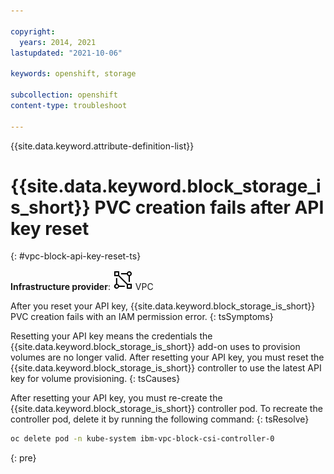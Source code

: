 ```yaml
---

copyright: 
  years: 2014, 2021
lastupdated: "2021-10-06"

keywords: openshift, storage

subcollection: openshift
content-type: troubleshoot

---
```

{{site.data.keyword.attribute-definition-list}}



# {{site.data.keyword.block_storage_is_short}} PVC creation fails after API key reset
{: #vpc-block-api-key-reset-ts}

**Infrastructure provider**:
![VPC infrastructure provider icon.](images/icon-vpc-2.svg) VPC


After you reset your API key, {{site.data.keyword.block_storage_is_short}} PVC creation fails with an IAM permission error.
{: tsSymptoms}


Resetting your API key means the credentials the {{site.data.keyword.block_storage_is_short}} add-on uses to provision volumes are no longer valid. After resetting your API key, you must reset the {{site.data.keyword.block_storage_is_short}} controller to use the latest API key for volume provisioning.
{: tsCauses}


After resetting your API key, you must re-create the {{site.data.keyword.block_storage_is_short}} controller pod. To recreate the controller pod, delete it by running the following command:
{: tsResolve}

```sh
oc delete pod -n kube-system ibm-vpc-block-csi-controller-0
```
{: pre}








